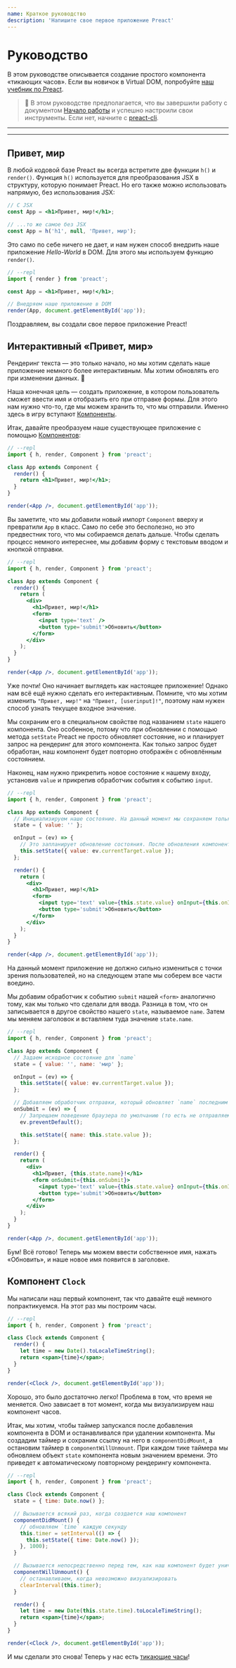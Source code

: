 ```yaml
---
name: Краткое руководство
description: 'Напишите свое первое приложение Preact'
---
```


# Руководство

В этом руководстве описывается создание простого компонента «тикающих часов». Если вы новичок в Virtual DOM, попробуйте [наш учебник по Preact](/tutorial).

> :information_desk_person: В этом руководстве предполагается, что вы завершили работу с документом [Начало работы](/guide/v10/getting-started) и успешно настроили свои инструменты. Если нет, начните с [preact-cli](/guide/v10/getting-started#best-practices-powered-with-preact-cli).

---

<div><toc></toc></div>

---

## Привет, мир

В любой кодовой базе Preact вы всегда встретите две функции `h()` и `render()`. Функция `h()` используется для преобразования JSX в структуру, которую понимает Preact. Но его также можно использовать напрямую, без использования JSX:

```jsx
// С JSX
const App = <h1>Привет, мир!</h1>;

// ...то же самое без JSX
const App = h('h1', null, 'Привет, мир');
```

Это само по себе ничего не дает, и нам нужен способ внедрить наше приложение _Hello-World_ в DOM. Для этого мы используем функцию `render()`.

```jsx
// --repl
import { render } from 'preact';

const App = <h1>Привет, мир!</h1>;

// Внедряем наше приложение в DOM
render(App, document.getElementById('app'));
```

Поздравляем, вы создали свое первое приложение Preact!

## Интерактивный «Привет, мир»

Рендеринг текста — это только начало, но мы хотим сделать наше приложение немного более интерактивным. Мы хотим обновлять его при изменении данных. :star2:

Наша конечная цель — создать приложение, в котором пользователь сможет ввести имя и отобразить его при отправке формы. Для этого нам нужно что-то, где мы можем хранить то, что мы отправили. Именно здесь в игру вступают [Компоненты](/guide/v10/comComponents).

Итак, давайте преобразуем наше существующее приложение с помощью [Компонентов](/guide/v10/comComponents):

```jsx
// --repl
import { h, render, Component } from 'preact';

class App extends Component {
  render() {
    return <h1>Привет, мир!</h1>;
  }
}

render(<App />, document.getElementById('app'));
```

Вы заметите, что мы добавили новый импорт `Component` вверху и превратили `App` в класс. Само по себе это бесполезно, но это предвестник того, что мы собираемся делать дальше. Чтобы сделать процесс немного интереснее, мы добавим форму с текстовым вводом и кнопкой отправки.

```jsx
// --repl
import { h, render, Component } from 'preact';

class App extends Component {
  render() {
    return (
      <div>
        <h1>Привет, мир!</h1>
        <form>
          <input type='text' />
          <button type='submit'>Обновить</button>
        </form>
      </div>
    );
  }
}

render(<App />, document.getElementById('app'));
```

Уже почти! Оно начинает выглядеть как настоящее приложение! Однако нам всё ещё нужно сделать его интерактивным. Помните, что мы хотим изменить `"Привет, мир!"` на `"Привет, [userinput]!"`, поэтому нам нужен способ узнать текущее входное значение.

Мы сохраним его в специальном свойстве под названием `state` нашего компонента. Оно особенное, потому что при обновлении с помощью метода `setState` Preact не просто обновляет состояние, но и планирует запрос на рендеринг для этого компонента. Как только запрос будет обработан, наш компонент будет повторно отображён с обновлённым состоянием.

Наконец, нам нужно прикрепить новое состояние к нашему входу, установив `value` и прикрепив обработчик события к событию `input`.

```jsx
// --repl
import { h, render, Component } from 'preact';

class App extends Component {
  // Инициализируем наше состояние. На данный момент мы сохраняем только входное значение
  state = { value: '' };

  onInput = (ev) => {
    // Это запланирует обновление состояния. После обновления компонент автоматически перерисовывается
    this.setState({ value: ev.currentTarget.value });
  };

  render() {
    return (
      <div>
        <h1>Привет, мир!</h1>
        <form>
          <input type='text' value={this.state.value} onInput={this.onInput} />
          <button type='submit'>Обновить</button>
        </form>
      </div>
    );
  }
}

render(<App />, document.getElementById('app'));
```

На данный момент приложение не должно сильно измениться с точки зрения пользователей, но на следующем этапе мы соберем все части воедино.

Мы добавим обработчик к событию `submit` нашей `<form>` аналогично тому, как мы только что сделали для ввода. Разница в том, что он записывается в другое свойство нашего `state`, называемое `name`. Затем мы меняем заголовок и вставляем туда значение `state.name`.

```jsx
// --repl
import { h, render, Component } from 'preact';

class App extends Component {
  // Задаем исходное состояние для `name`
  state = { value: '', name: 'мир' };

  onInput = (ev) => {
    this.setState({ value: ev.currentTarget.value });
  };

  // Добавляем обработчик отправки, который обновляет `name` последним входным значением.
  onSubmit = (ev) => {
    // Запрещаем поведение браузера по умолчанию (то есть не отправляем форму при нажатии кнопки)
    ev.preventDefault();

    this.setState({ name: this.state.value });
  };

  render() {
    return (
      <div>
        <h1>Привет, {this.state.name}!</h1>
        <form onSubmit={this.onSubmit}>
          <input type='text' value={this.state.value} onInput={this.onInput} />
          <button type='submit'>Обновить</button>
        </form>
      </div>
    );
  }
}

render(<App />, document.getElementById('app'));
```

Бум! Всё готово! Теперь мы можем ввести собственное имя, нажать «Обновить», и наше новое имя появится в заголовке.

## Компонент `Clock`

Мы написали наш первый компонент, так что давайте ещё немного попрактикуемся. На этот раз мы построим часы.

```jsx
// --repl
import { h, render, Component } from 'preact';

class Clock extends Component {
  render() {
    let time = new Date().toLocaleTimeString();
    return <span>{time}</span>;
  }
}

render(<Clock />, document.getElementById('app'));
```

Хорошо, это было достаточно легко! Проблема в том, что время не меняется. Оно зависает в тот момент, когда мы визуализируем наш компонент часов.

Итак, мы хотим, чтобы таймер запускался после добавления компонента в DOM и останавливался при удалении компонента. Мы создадим таймер и сохраним ссылку на него в `componentDidMount`, а остановим таймер в `componentWillUnmount`. При каждом тике таймера мы обновляем объект `state` компонента новым значением времени. Это приведет к автоматическому повторному рендерингу компонента.

```jsx
// --repl
import { h, render, Component } from 'preact';

class Clock extends Component {
  state = { time: Date.now() };

  // Вызывается всякий раз, когда создается наш компонент
  componentDidMount() {
    // обновляем `time` каждую секунду
    this.timer = setInterval(() => {
      this.setState({ time: Date.now() });
    }, 1000);
  }

  // Вызывается непосредственно перед тем, как наш компонент будет уничтожен.
  componentWillUnmount() {
    // останавливаем, когда невозможно визуализировать
    clearInterval(this.timer);
  }

  render() {
    let time = new Date(this.state.time).toLocaleTimeString();
    return <span>{time}</span>;
  }
}

render(<Clock />, document.getElementById('app'));
```

И мы сделали это снова! Теперь у нас есть [тикающие часы](http://jsfiddle.net/developit/u9m5x0L7/embedded/result,js/)!
